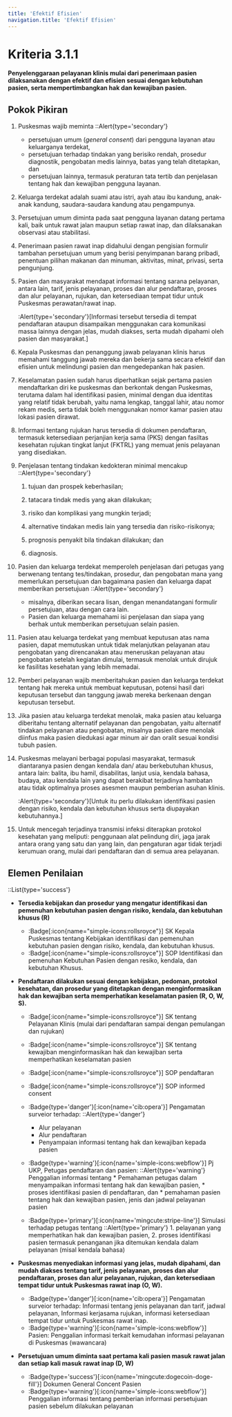```yaml
---
title: 'Efektif Efisien'
navigation.title: 'Efektif Efisien'
---
```


# Kriteria 3.1.1 
**Penyelenggaraan pelayanan klinis mulai dari penerimaan pasien dilaksanakan dengan efektif dan efisien sesuai dengan kebutuhan pasien, serta mempertimbangkan hak dan kewajiban pasien.** 

## Pokok Pikiran 

1. Puskesmas wajib meminta 
    ::Alert{type='secondary'}
    - persetujuan umum (*general consent*) dari pengguna layanan atau keluarganya terdekat, 
    - persetujuan terhadap tindakan yang berisiko rendah, prosedur diagnostik, pengobatan medis lainnya, batas yang telah ditetapkan, dan 
    - persetujuan lainnya, termasuk peraturan tata tertib dan penjelasan tentang hak dan kewajiban pengguna layanan. 

3. Keluarga terdekat adalah suami atau istri, ayah  atau ibu kandung, anak-anak kandung, saudara-saudara kandung atau pengampunya. 

4. Persetujuan umum diminta pada saat pengguna layanan datang pertama kali, baik untuk rawat jalan maupun setiap rawat inap,  dan  dilaksanakan observasi atau stabilitasi. 

5. Penerimaan pasien rawat inap didahului dengan pengisian formulir tambahan persetujuan umum yang berisi penyimpanan barang pribadi, penentuan pilihan makanan dan minuman, aktivitas, minat, privasi, serta pengunjung. 

6. Pasien dan masyarakat mendapat informasi tentang sarana pelayanan, antara lain, tarif, jenis pelayanan, proses dan alur pendaftaran, proses dan alur pelayanan, rujukan, dan ketersediaan tempat tidur untuk Puskesmas perawatan/rawat inap. 

    :Alert{type='secondary'}[Informasi tersebut tersedia di tempat pendaftaran ataupun disampaikan menggunakan cara komunikasi massa lainnya dengan jelas, mudah diakses, serta mudah dipahami oleh pasien dan masyarakat.] 

7. Kepala Puskesmas dan penanggung jawab pelayanan klinis harus memahami tanggung jawab mereka dan bekerja sama secara efektif dan efisien untuk melindungi pasien dan mengedepankan hak pasien. 

8. Keselamatan pasien sudah harus diperhatikan sejak pertama pasien mendaftarkan diri ke puskesmas dan berkontak dengan Puskesmas, terutama dalam hal identifikasi pasien, minimal dengan dua identitas yang relatif tidak berubah, yaitu nama lengkap, tanggal lahir, atau nomor rekam medis, serta tidak boleh menggunakan nomor kamar pasien atau lokasi pasien dirawat. 

9. Informasi tentang rujukan  harus  tersedia  di  dokumen pendaftaran, termasuk ketersediaan perjanjian kerja sama (PKS) dengan fasiltas kesehatan rujukan tingkat lanjut (FKTRL) yang memuat jenis pelayanan yang disediakan. 

10. Penjelasan tentang tindakan kedokteran minimal mencakup 
    ::Alert{type='secondary'}

    1. tujuan dan prospek keberhasilan; 

    2. tatacara tindak  medis yang  akan dilakukan; 

    3. risiko dan komplikasi yang mungkin terjadi; 

    4. alternative tindakan medis lain yang tersedia dan risiko-risikonya; 

    5. prognosis penyakit bila tindakan dilakukan; dan 

    6. diagnosis. 

11. Pasien dan keluarga terdekat memperoleh penjelasan dari petugas yang berwenang tentang tes/tindakan, prosedur, dan pengobatan mana yang memerlukan persetujuan dan bagaimana pasien dan keluarga dapat memberikan persetujuan 
    ::Alert{type='secondary'}
    - misalnya, diberikan secara lisan, dengan menandatangani formulir persetujuan, atau dengan cara lain. 
    - Pasien dan  keluarga memahami isi penjelasan dan siapa yang  berhak  untuk memberikan persetujuan selain pasien. 

11. Pasien atau keluarga terdekat yang membuat keputusan atas nama pasien, dapat  memutuskan untuk tidak melanjutkan pelayanan atau pengobatan yang direncanakan atau meneruskan pelayanan atau pengobatan setelah kegiatan dimulai, termasuk menolak untuk dirujuk ke fasilitas kesehatan yang lebih memadai. 

12. Pemberi pelayanan wajib memberitahukan pasien dan keluarga terdekat tentang hak mereka untuk membuat keputusan, potensi hasil dari keputusan tersebut dan tanggung jawab mereka berkenaan dengan keputusan tersebut. 

13. Jika pasien atau keluarga terdekat menolak, maka pasien atau keluarga diberitahu tentang alternatif pelayanan dan pengobatan, yaitu alternatif tindakan pelayanan atau pengobatan, misalnya pasien diare menolak diinfus maka pasien diedukasi  agar  minum air dan oralit sesuai kondisi tubuh pasien. 
14. Puskesmas melayani berbagai populasi masyarakat, termasuk  diantaranya  pasien dengan kendala dan/ atau berkebutuhan khusus, antara lain: balita, ibu hamil, disabilitas, lanjut usia, kendala bahasa, budaya, atau kendala lain yang dapat berakibat terjadinya hambatan atau tidak  optimalnya proses asesmen maupun pemberian asuhan klinis. 

    :Alert{type='secondary'}[Untuk itu perlu dilakukan identifikasi pasien dengan risiko, kendala dan kebutuhan khusus serta diupayakan kebutuhannya.] 

15. Untuk mencegah terjadinya transmisi infeksi diterapkan protokol kesehatan yang meliputi: penggunaan alat pelindung diri, jaga jarak  antara orang yang satu dan yang lain, dan pengaturan agar tidak terjadi kerumuan orang, mulai dari pendaftaran dan di semua area pelayanan. 

## Elemen Penilaian 

::List{type='success'}
- **Tersedia kebijakan dan prosedur yang mengatur identifikasi dan pemenuhan kebutuhan pasien dengan risiko, kendala, dan kebutuhan khusus (R)**
    - :Badge[:icon{name="simple-icons:rollsroyce"}] SK Kepala Puskesmas tentang Kebijakan identifikasi dan pemenuhan kebutuhan pasien dengan risiko, kendala, dan kebutuhan khusus. 
    - :Badge[:icon{name="simple-icons:rollsroyce"}] SOP Identifikasi dan pemenuhan Kebutuhan Pasien dengan resiko, kendala, dan kebutuhan Khusus. 

- **Pendaftaran dilakukan sesuai dengan kebijakan, pedoman, protokol kesehatan, dan prosedur yang ditetapkan dengan menginformasikan hak dan kewajiban serta memperhatikan keselamatan pasien (R, O, W, S).**
    - :Badge[:icon{name="simple-icons:rollsroyce"}] SK tentang Pelayanan Klinis (mulai dari pendaftaran sampai dengan pemulangan dan rujukan) 
    - :Badge[:icon{name="simple-icons:rollsroyce"}] SK tentang kewajiban menginformasikan hak dan kewajiban serta memperhatikan keselamatan pasien 
    - :Badge[:icon{name="simple-icons:rollsroyce"}] SOP pendaftaran 
    - :Badge[:icon{name="simple-icons:rollsroyce"}] SOP informed consent 
     
    - :Badge{type='danger'}[:icon{name='cib:opera'}] Pengamatan surveior terhadap: 
        ::Alert{type='danger'} 
        *  Alur pelayanan 
        *  Alur pendaftaran 
        *  Penyampaian informasi tentang hak dan kewajiban kepada pasien

    - :Badge{type='warning'}[:icon{name='simple-icons:webflow'}] Pj UKP, Petugas pendaftaran dan pasien: 
        ::Alert{type='warning'}
        Penggalian informasi tentang 
          * Pemahaman petugas dalam menyampaikan informasi tentang hak dan kewajiban pasien, 
          * proses identifikasi pasien di pendaftaran, dan 
          * pemahaman pasien tentang hak dan kewajiban pasien, jenis dan jadwal pelayanan pasien

    - :Badge{type='primary'}[:icon{name='mingcute:stripe-line'}] Simulasi terhadap petugas tentang 
        ::Alert{type='primary'}
          1. pelayanan yang memperhatikan hak dan kewajiban pasien, 
          2. proses identifikasi pasien termasuk penanganan jika ditemukan kendala dalam pelayanan (misal kendala bahasa) 

- **Puskesmas menyediakan informasi yang jelas, mudah dipahami, dan mudah diakses tentang tarif, jenis pelayanan, proses dan alur pendaftaran, proses dan alur pelayanan, rujukan, dan ketersediaan tempat tidur untuk Puskesmas rawat inap (O, W).**

    - :Badge{type='danger'}[:icon{name='cib:opera'}]  Pengamatan surveior terhadap: Informasi tentang jenis pelayanan dan tarif, jadwal pelayanan, Informasi kerjasama rujukan, informasi ketersediaan tempat tidur untuk Puskesmas rawat inap.
    - :Badge{type='warning'}[:icon{name='simple-icons:webflow'}] Pasien: Penggalian informasi terkait kemudahan informasi pelayanan di Puskesmas (wawancara) 
- **Persetujuan umum diminta saat pertama kali pasien masuk rawat jalan dan setiap kali masuk rawat inap (D, W)**

    - :Badge{type='success'}[:icon{name='mingcute:dogecoin-doge-fill'}] Dokumen General Concent Pasien 
    - :Badge{type='warning'}[:icon{name='simple-icons:webflow'}] Penggalian informasi tentang pemberian informasi persetujuan pasien sebelum dilakukan pelayanan 
